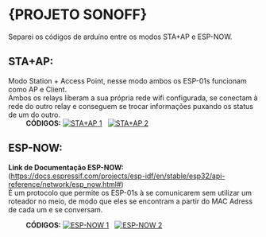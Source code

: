 # {PROJETO SONOFF}

Separei os códigos de arduíno entre os modos STA+AP e ESP-NOW.

## STA+AP:
Modo Station + Access Point, nesse modo ambos os ESP-01s funcionam como AP e Client.<br>
Ambos os relays liberam a sua própria rede wifi configurada, se conectam à rede do outro relay e conseguem se trocar informações puxando os status de um do outro.<br>
&nbsp;&nbsp;&nbsp;&nbsp;&nbsp;&nbsp;&nbsp;&nbsp;&nbsp;**CÓDIGOS:** [![STA+AP 1](https://img.shields.io/badge/STA%2BAP%201-blue)](STAAP1.ino)&nbsp;&nbsp;
[![STA+AP 2](https://img.shields.io/badge/STA%2BAP%202-blue)](STAAP2.ino)


## ESP-NOW: 
**Link de Documentação ESP-NOW:** (https://docs.espressif.com/projects/esp-idf/en/stable/esp32/api-reference/network/esp_now.html#)<br>
É um protocolo que permite os ESP-01s à se comunicarem sem utilizar um roteador no meio, de modo que eles se encontram a partir do MAC Adress de cada um e se conversam.<br>

&nbsp;&nbsp;&nbsp;&nbsp;&nbsp;&nbsp;&nbsp;&nbsp;&nbsp;**CÓDIGOS:** [![ESP-NOW 1](https://img.shields.io/badge/ESP--NOW%201-blue)](ESPNOW1.ino)&nbsp;&nbsp;
[![ESP-NOW 2](https://img.shields.io/badge/ESP--NOW%202-blue)](ESPNOW2.ino)